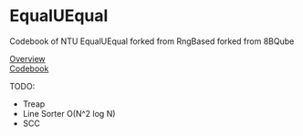 # EqualUEqual
Codebook of NTU EqualUEqual forked from RngBased forked from 8BQube

[Overview](./codebook/overview.md)  
[Codebook](./codebook/codebook.pdf)  

TODO:
- Treap
- Line Sorter O(N^2 log N)
- SCC
